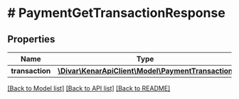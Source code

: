 # # PaymentGetTransactionResponse

## Properties

Name | Type | Description | Notes
------------ | ------------- | ------------- | -------------
**transaction** | [**\Divar\KenarApiClient\Model\PaymentTransaction**](PaymentTransaction.md) |  | [optional]

[[Back to Model list]](../../README.md#models) [[Back to API list]](../../README.md#endpoints) [[Back to README]](../../README.md)
